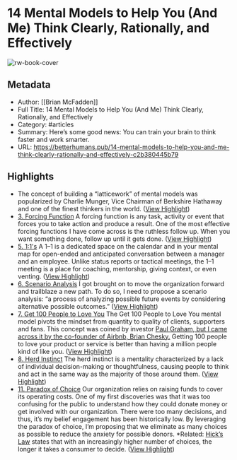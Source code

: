 # 14 Mental Models to Help You (And Me) Think Clearly, Rationally, and Effectively

![rw-book-cover](https://readwise-assets.s3.amazonaws.com/media/uploaded_book_covers/profile_1073452/1HrpjCEowOzDtO6mTnCfuJg.jpeg)

## Metadata
- Author: [[Brian McFadden]]
- Full Title: 14 Mental Models to Help You (And Me) Think Clearly, Rationally, and Effectively
- Category: #articles
- Summary: Here’s some good news: You can train your brain to think faster and work smarter.
- URL: https://betterhumans.pub/14-mental-models-to-help-you-and-me-think-clearly-rationally-and-effectively-c2b380445b79

## Highlights
- The concept of building a “latticework” of mental models was popularized by Charlie Munger, Vice Chairman of Berkshire Hathaway and one of the finest thinkers in the world. ([View Highlight](https://read.readwise.io/read/01h8ps76emntjrmzbp9566j2ys))
- [3. Forcing Function](https://en.wikipedia.org/wiki/Forcing_function)
  A forcing function is any task, activity or event that forces you to take action and produce a result.
  One of the most effective forcing functions I have come across is the ruthless follow up. When you want something done, follow up until it gets done. ([View Highlight](https://read.readwise.io/read/01h8pzewqnf83zw2rc422h033q))
- [5. 1:1's](https://wavelength.asana.com/workstyle-what-is-a-1-1/)
  A 1–1 is a dedicated space on the calendar and in your mental map for open-ended and anticipated conversation between a manager and an employee. Unlike status reports or tactical meetings, the 1–1 meeting is a place for coaching, mentorship, giving context, or even venting. ([View Highlight](https://read.readwise.io/read/01h8pzqs2t2mx7h2p8gz458zvq))
- [6. Scenario Analysis](https://en.wikipedia.org/wiki/Scenario_analysis)
  I got brought on to move the organization forward and trailblaze a new path. To do so, I need to propose a scenario analysis: “a process of analyzing possible future events by considering alternative possible outcomes.” ([View Highlight](https://read.readwise.io/read/01h8pzsyf181wqj7qdgzs8ws5j))
- [7. Get 100 People to Love You](https://www.inc.com/salvador-rodriguez/brian-chesky-ges-entrepreneurship.html)
  The Get 100 People to Love You mental model pivots the mindset from quantity to quality of clients, supporters and fans. This concept was coined by investor [Paul Graham, but I came across it by the co-founder of Airbnb, Brian Chesky.](https://www.inc.com/salvador-rodriguez/brian-chesky-ges-entrepreneurship.html)
  Getting 100 people to love your product or service is better than having a million people kind of like you. ([View Highlight](https://read.readwise.io/read/01h8pzs3v0fwaa48qzfwrsq2st))
- [8. Herd Instinct](https://en.wikipedia.org/wiki/Herd_behavior)
  The herd instinct is a mentality characterized by a lack of individual decision-making or thoughtfulness, causing people to think and act in the same way as the majority of those around them. ([View Highlight](https://read.readwise.io/read/01h8pztypbh01vvjra2t7tp1xt))
- [11. Paradox of Choice](https://en.wikipedia.org/wiki/The_Paradox_of_Choice)
  Our organization relies on raising funds to cover its operating costs. One of my first discoveries was that it was too confusing for the public to understand how they could donate money or get involved with our organization. There were too many decisions, and thus, it’s my belief engagement has been historically low.
  By leveraging the paradox of choice, I’m proposing that we eliminate as many choices as possible to reduce the anxiety for possible donors.
  *Related: [Hick’s Law](https://en.wikipedia.org/wiki/Hick%27s_law) states that with an increasingly higher number of choices, the longer it takes a consumer to decide. ([View Highlight](https://read.readwise.io/read/01h8pzy2yw4wv7bvs839baazb7))
